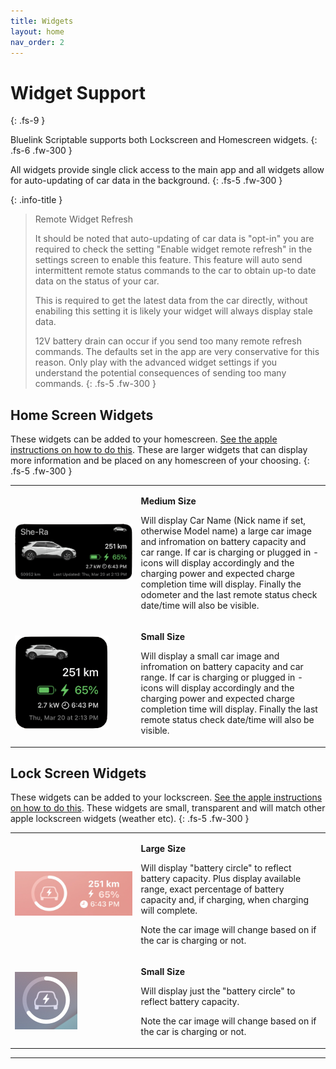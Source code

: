 ```yaml
---
title: Widgets
layout: home
nav_order: 2
---
```


# Widget Support
{: .fs-9 }

Bluelink Scriptable supports  both Lockscreen and Homescreen widgets. 
{: .fs-6 .fw-300 }

All widgets provide single click access to the main app and all widgets allow for auto-updating of car data in the background.
{: .fs-5 .fw-300 }

{: .info-title }
> Remote Widget Refresh
>
> It should be noted that auto-updating of car data is "opt-in" you are required to check the setting "Enable widget remote refresh" in the settings screen to enable this feature. This feature will auto send intermittent remote status commands to the car to obtain up-to date data on the status of your car.
>
> This is required to get the latest data from the car directly, without enabiling this setting it is likely your widget will always display stale data.
>
> 12V battery drain can occur if you send too many remote refresh commands. The defaults set in the app are very conservative for this reason. Only play with the advanced widget settings if you understand the potential consequences of sending too many commands.
{: .fs-5 .fw-300 }

## Home Screen Widgets

These widgets can be added to your homescreen. [See the apple instructions on how to do this](https://support.apple.com/en-ca/118610). These are larger widgets that can display more information and be placed on any homescreen of your choosing.
{: .fs-5 .fw-300 }

<table border="0" class="noBorder">
<tr>
<td width="40%">
<img src="../images/widget_home_big.png" width="500"/>
</td>
<td>
<p><b>Medium Size</b></p>
<p>Will display Car Name (Nick name if set, otherwise Model name) a large car image and  infromation on battery capacity and car range. If car is charging or plugged in - icons will display accordingly and the charging power and expected charge completion time will display. Finally the odometer and the last remote status check date/time will also be visible.</p>
</td>
</tr>
<tr>
<td>
<img src="../images/widget_home_small.png" width="150"/>
</td>
<td>
<p><b>Small Size</b></p>
<p>Will display a small car image and infromation on battery capacity and car range. If car is charging or plugged in - icons will display accordingly and the charging power and expected charge completion time will display. Finally the last remote status check date/time will also be visible.</p>
</td>

</tr>
</table>

## Lock Screen Widgets

These widgets can be added to your lockscreen. [See the apple instructions on how to do this](https://support.apple.com/en-ca/118610). These widgets are small, transparent and will match other apple lockscreen widgets (weather etc).
{: .fs-5 .fw-300 }

<table border="0" class="noBorder">
<tr>
<td width="40%">
<img src="../images/widget_lock_big.png" width="300"/>
</td>
<td>
<p><b>Large Size</b></p>
<p>Will display "battery circle" to reflect battery capacity. Plus display available range, exact percentage of battery capacity and, if charging, when charging will complete.</p>

<p>Note the car image will change based on if the car is charging or not.</p>
</td>
</tr>
<tr>
<td>
<img src="../images/widget_lock_small.png" width="100"/>
</td>
<td>
<p><b>Small Size</b></p>
<p>Will display just the "battery circle" to reflect battery capacity.</p>
<p>Note the car image will change based on if the car is charging or not.</p>
</td>

</tr>
</table>




----
